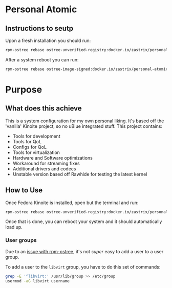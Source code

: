 # Personal Atomic

## Instructions to seutp

Upon a fresh installation you should run:
```bash
rpm-ostree rebase ostree-unverified-registry:docker.io/zastrix/personal-atomic:latest
```

After a system reboot you can run:

```bash
rpm-ostree rebase ostree-image-signed:docker.io/zastrix/personal-atomic:latest
```

# Purpose

## What does this achieve

This is a system configuration for my own personal liking. It's based off the 'vanilla' Kinoite project, so no uBlue integrated stuff. This project contains:

* Tools for development
* Tools for QoL
* Configs for QoL
* Tools for virtualization
* Hardware and Software optimizations
* Workaround for streaming fixes
* Additional drivers and codecs
* Unstable version based off Rawhide for testing the latest kernel

## How to Use

Once Fedora Kinoite is installed, open but the terminal and run:

```bash
rpm-ostree rebase ostree-unverified-registry:docker.io/zastrix/personal-atomic:latest
```

Once that is done, you can reboot your system and it should automatically load up.

### User groups

Due to an [issue with rpm-ostree](https://github.com/coreos/rpm-ostree/issues/49), it's not _super_ easy to add a user to a user group.

To add a user to the `libvirt` group, you have to do this set of commands:

```bash
grep -E '^libvirt:' /usr/lib/group >> /etc/group
usermod -aG libvirt username
```